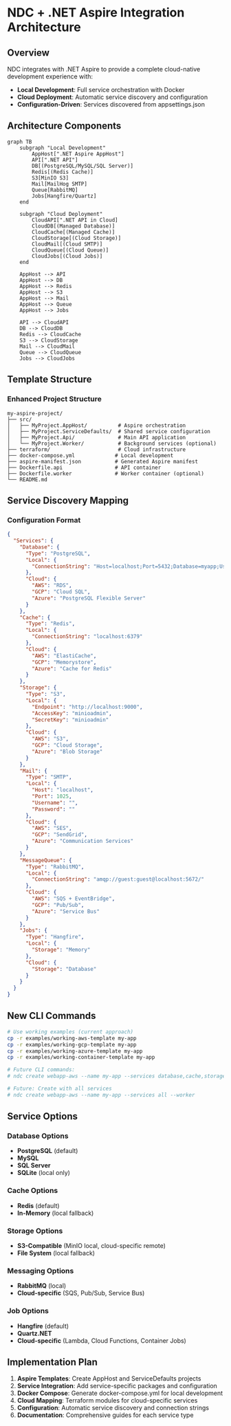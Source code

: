 # NDC + .NET Aspire Integration Architecture

## Overview

NDC integrates with .NET Aspire to provide a complete cloud-native development experience with:
- **Local Development**: Full service orchestration with Docker
- **Cloud Deployment**: Automatic service discovery and configuration
- **Configuration-Driven**: Services discovered from appsettings.json

## Architecture Components

```mermaid
graph TB
    subgraph "Local Development"
        AppHost[".NET Aspire AppHost"]
        API[".NET API"]
        DB[(PostgreSQL/MySQL/SQL Server)]
        Redis[(Redis Cache)]
        S3[MinIO S3]
        Mail[MailHog SMTP]
        Queue[RabbitMQ]
        Jobs[Hangfire/Quartz]
    end
    
    subgraph "Cloud Deployment"
        CloudAPI[".NET API in Cloud]
        CloudDB[(Managed Database)]
        CloudCache[(Managed Cache)]
        CloudStorage[(Cloud Storage)]
        CloudMail[(Cloud SMTP)]
        CloudQueue[(Cloud Queue)]
        CloudJobs[(Cloud Jobs)]
    end
    
    AppHost --> API
    AppHost --> DB
    AppHost --> Redis
    AppHost --> S3
    AppHost --> Mail
    AppHost --> Queue
    AppHost --> Jobs
    
    API --> CloudAPI
    DB --> CloudDB
    Redis --> CloudCache
    S3 --> CloudStorage
    Mail --> CloudMail
    Queue --> CloudQueue
    Jobs --> CloudJobs
```

## Template Structure

### Enhanced Project Structure
```
my-aspire-project/
├── src/
│   ├── MyProject.AppHost/          # Aspire orchestration
│   ├── MyProject.ServiceDefaults/  # Shared service configuration  
│   ├── MyProject.Api/              # Main API application
│   └── MyProject.Worker/           # Background services (optional)
├── terraform/                      # Cloud infrastructure
├── docker-compose.yml             # Local development
├── aspire-manifest.json           # Generated Aspire manifest
├── Dockerfile.api                 # API container
├── Dockerfile.worker              # Worker container (optional)
└── README.md
```

## Service Discovery Mapping

### Configuration Format
```json
{
  "Services": {
    "Database": {
      "Type": "PostgreSQL",
      "Local": {
        "ConnectionString": "Host=localhost;Port=5432;Database=myapp;Username=dev;Password=dev"
      },
      "Cloud": {
        "AWS": "RDS",
        "GCP": "Cloud SQL", 
        "Azure": "PostgreSQL Flexible Server"
      }
    },
    "Cache": {
      "Type": "Redis",
      "Local": {
        "ConnectionString": "localhost:6379"
      },
      "Cloud": {
        "AWS": "ElastiCache",
        "GCP": "Memorystore",
        "Azure": "Cache for Redis"
      }
    },
    "Storage": {
      "Type": "S3",
      "Local": {
        "Endpoint": "http://localhost:9000",
        "AccessKey": "minioadmin",
        "SecretKey": "minioadmin"
      },
      "Cloud": {
        "AWS": "S3",
        "GCP": "Cloud Storage",
        "Azure": "Blob Storage"
      }
    },
    "Mail": {
      "Type": "SMTP",
      "Local": {
        "Host": "localhost",
        "Port": 1025,
        "Username": "",
        "Password": ""
      },
      "Cloud": {
        "AWS": "SES",
        "GCP": "SendGrid",
        "Azure": "Communication Services"
      }
    },
    "MessageQueue": {
      "Type": "RabbitMQ",
      "Local": {
        "ConnectionString": "amqp://guest:guest@localhost:5672/"
      },
      "Cloud": {
        "AWS": "SQS + EventBridge",
        "GCP": "Pub/Sub",
        "Azure": "Service Bus"
      }
    },
    "Jobs": {
      "Type": "Hangfire",
      "Local": {
        "Storage": "Memory"
      },
      "Cloud": {
        "Storage": "Database"
      }
    }
  }
}
```

## New CLI Commands

```bash
# Use working examples (current approach)
cp -r examples/working-aws-template my-app
cp -r examples/working-gcp-template my-app
cp -r examples/working-azure-template my-app
cp -r examples/working-container-template my-app

# Future CLI commands:
# ndc create webapp-aws --name my-app --services database,cache,storage

# Future: Create with all services
# ndc create webapp-aws --name my-app --services all --worker
```

## Service Options

### Database Options
- **PostgreSQL** (default)
- **MySQL**
- **SQL Server**
- **SQLite** (local only)

### Cache Options
- **Redis** (default)
- **In-Memory** (local fallback)

### Storage Options
- **S3-Compatible** (MinIO local, cloud-specific remote)
- **File System** (local fallback)

### Messaging Options
- **RabbitMQ** (local)
- **Cloud-specific** (SQS, Pub/Sub, Service Bus)

### Job Options
- **Hangfire** (default)
- **Quartz.NET**
- **Cloud-specific** (Lambda, Cloud Functions, Container Jobs)

## Implementation Plan

1. **Aspire Templates**: Create AppHost and ServiceDefaults projects
2. **Service Integration**: Add service-specific packages and configuration
3. **Docker Compose**: Generate docker-compose.yml for local development  
4. **Cloud Mapping**: Terraform modules for cloud-specific services
5. **Configuration**: Automatic service discovery and connection strings
6. **Documentation**: Comprehensive guides for each service type